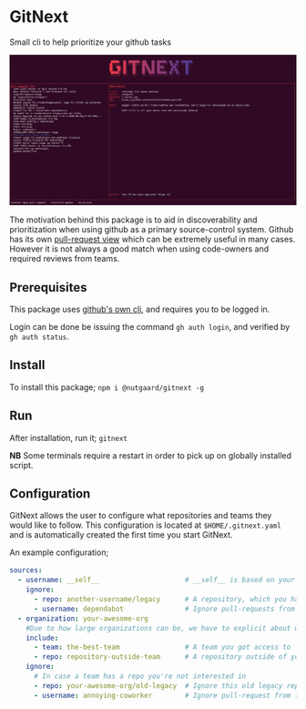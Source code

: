 # GitNext

Small cli to help prioritize your github tasks

<img alt="screenshot of gitnext" src="media/screenshot.png">

The motivation behind this package is to aid in discoverability and prioritization 
when using github as a primary source-control system. 
Github has its own [pull-request view](https://github.com/pulls) which can be extremely useful in many cases.
However it is not always a good match when using code-owners and required reviews from teams.

## Prerequisites
This package uses [github's own cli](https://cli.github.com/), and requires you to be logged in.

Login can be done be issuing the command `gh auth login`, and verified by `gh auth status`.

## Install

To install this package;
`npm i @nutgaard/gitnext -g`

## Run
After installation, run it;
`gitnext`

**NB** Some terminals require a restart in order to pick up on globally installed script. 

## Configuration
GitNext allows the user to configure what repositories and teams they would like to follow.
This configuration is located at `$HOME/.gitnext.yaml` and is automatically created the first time you start GitNext.

An example configuration;
```yaml
sources:
  - username: __self__                     # __self__ is based on your current user.
    ignore:
      - repo: another-username/legacy      # A repository, which you have access to. But dont want to actively follow
      - username: dependabot               # Ignore pull-requests from this user
  - organization: your-awesome-org
    #Due to how large organizations can be, we have to explicit about which teams and repos we are interested in
    include:
      - team: the-best-team                # A team you got access to
      - repo: repository-outside-team      # A repository outside of your primary team
    ignore:
      # In case a team has a repo you're not interested in
      - repo: your-awesome-org/old-legacy  # Ignore this old legacy repo in your org
      - username: annoying-coworker        # Ignore pull-request from this user (within this org)
```

